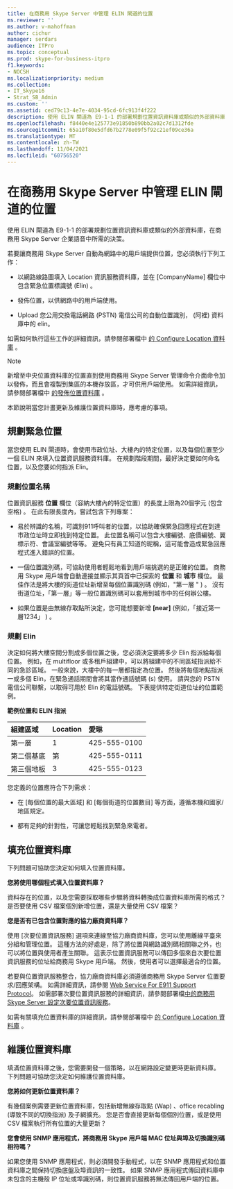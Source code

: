 ```yaml
---
title: 在商務用 Skype Server 中管理 ELIN 閘道的位置
ms.reviewer: ''
ms.author: v-mahoffman
author: cichur
manager: serdars
audience: ITPro
ms.topic: conceptual
ms.prod: skype-for-business-itpro
f1.keywords:
- NOCSH
ms.localizationpriority: medium
ms.collection:
- IT_Skype16
- Strat_SB_Admin
ms.custom: ''
ms.assetid: ced79c13-4e7e-4034-95cd-6fc913f4f222
description: 使用 ELIN 閘道為 E9-1-1 的部署規劃位置資訊資料庫或類似的外部資料庫，在商務用 Skype Server 企業語音中所需的決策。
ms.openlocfilehash: f8440e4e125773e91850b890bb2a02c7d1312fde
ms.sourcegitcommit: 65a10f80e5dfd67b2778e09f5f92c21ef09ce36a
ms.translationtype: MT
ms.contentlocale: zh-TW
ms.lasthandoff: 11/04/2021
ms.locfileid: "60756520"
---
```

# <a name="manage-locations-for-elin-gateways-in-skype-for-business-server"></a>在商務用 Skype Server 中管理 ELIN 閘道的位置

使用 ELIN 閘道為 E9-1-1 的部署規劃位置資訊資料庫或類似的外部資料庫，在商務用 Skype Server 企業語音中所需的決策。

若要讓商務用 Skype Server 自動為網路中的用戶端提供位置，您必須執行下列工作：

- 以網路線路圖填入 Location 資訊服務資料庫，並在 [CompanyName] 欄位中包含緊急位置標識號 (Elin) 。

- 發佈位置，以供網路中的用戶端使用。

- Upload 您公用交換電話網路 (PSTN) 電信公司的自動位置識別， (阿裡) 資料庫中的 elin。

如需如何執行這些工作的詳細資訊，請參閱部署檔中 [的 Configure Location 資料庫](/previous-versions/office/lync-server-2013/lync-server-2013-configure-the-location-database) 。

> [!NOTE]
> 新增至中央位置資料庫的位置直到使用商務用 Skype Server 管理命令介面命令加以發佈，而且會複製到集區的本機存放區，才可供用戶端使用。 如需詳細資訊，請參閱部署檔中 [的發佈位置資料庫](/previous-versions/office/lync-server-2013/lync-server-2013-publish-the-location-database) 。

本節說明當您計畫更新及維護位置資料庫時，應考慮的事項。

## <a name="planning-emergency-locations"></a>規劃緊急位置

當您使用 ELIN 閘道時，會使用市政位址、大樓內的特定位置，以及每個位置至少一個 ELIN 來填入位置資訊服務資料庫。 在規劃階段期間，最好決定要如何命名位置，以及您要如何指派 Elin。

### <a name="planning-location-names"></a>規劃位置名稱

位置資訊服務 **位置** 欄位（容納大樓內的特定位置）的長度上限為20個字元 (包含空格) 。 在此有限長度內，嘗試包含下列專案：

- 易於辨識的名稱，可識別911呼叫者的位置，以協助確保緊急回應程式在到達市政位址時立即找到特定位置。 此位置名稱可以包含大樓編號、底價編號、翼標示符、會議室編號等等。 避免只有員工知道的昵稱，這可能會造成緊急回應程式進入錯誤的位置。

- 一個位置識別碼，可協助使用者輕鬆地看到用戶端挑選的是正確的位置。 商務用 Skype 用戶端會自動連接並顯示其頁首中已探索的 **位置** 和 **城市** 欄位。 最佳作法是將大樓的街道位址新增至每個位置識別碼 (例如，"第一層 <street number> " ) 。 沒有街道位址，「第一層」等一般位置識別碼可以套用到城市中的任何辦公樓。

- 如果位置是由無線存取點所決定，您可能想要新增 **[near]** (例如，「接近第一層1234」 ) 。

### <a name="planning-elins"></a>規劃 Elin

決定如何將大樓空間分割成多個位置之後，您必須決定要將多少 Elin 指派給每個位置。 例如，在 multifloor 或多租戶組建中，可以將組建中的不同區域指派給不同的急診區域。 一般來說，大樓中的每一層都指定為位置。 然後將每個地點指派一或多個 Elin，在緊急通話期間會將其當作通話號碼 (s) 使用。 請與您的 PSTN 電信公司聯繫，以取得可用於 Elin 的電話號碼。 下表提供特定街道位址的位置範例。

**範例位置和 ELIN 指派**

|**組建區域**|**Location**|**愛琳**|
|:-----|:-----|:-----|
|第一層  <br/> |1  <br/> |425-555-0100  <br/> |
|第二個基底  <br/> |第  <br/> |425-555-0111  <br/> |
|第三個地板  <br/> |3   <br/> |425-555-0123  <br/> |

您定義的位置應符合下列需求：

- 在 [每個位置的最大區域] 和 [每個街道的位置數目] 等方面，遵循本機和國家/地區規定。

- 都有足夠的針對性，可讓您輕鬆找到緊急來電者。

## <a name="populating-the-location-database"></a>填充位置資料庫

下列問題可協助您決定如何填入位置資料庫。

 **您將使用哪個程式填入位置資料庫？**

資料存在的位置，以及您需要採取哪些步驟將資料轉換成位置資料庫所需的格式？ 是否要使用 CSV 檔案個別新增位置，還是大量使用 CSV 檔案？

 **您是否有已包含位置對應的協力廠商資料庫？**

使用 [次要位置資訊服務] 選項來連線至協力廠商資料庫，您可以使用離線平臺來分組和管理位置。 這種方法的好處是，除了將位置與網路識別碼相關聯之外，也可以將位置與使用者產生關聯。 這表示位置資訊服務可以傳回多個來自次要位置資訊服務的位址給商務用 Skype 用戶端。 然後，使用者可以選擇最適合的位置。

若要與位置資訊服務整合，協力廠商資料庫必須遵循商務用 Skype Server 位置要求/回應架構。 如需詳細資訊，請參閱 [Web Service For E911 Support Protocol](/openspecs/office_protocols/ms-e911ws/ab5d7449-2c15-434b-bf65-fdf38b8ffabd)。 如需部署次要位置資訊服務的詳細資訊，請參閱部署檔[中的商務用 Skype Server 設定次要位置資訊服務](../../deploy/deploy-enterprise-voice/secondary-location-information-service.md)。

如需有關填充位置資料庫的詳細資訊，請參閱部署檔中 [的 Configure Location 資料庫](/previous-versions/office/lync-server-2013/lync-server-2013-configure-the-location-database) 。

## <a name="maintaining-the-location-database"></a>維護位置資料庫

填滿位置資料庫之後，您需要開發一個策略，以在網路設定變更時更新資料庫。 下列問題可協助您決定如何維護位置資料庫。

 **您將如何更新位置資料庫？**

有幾個案例需要更新位置資料庫，包括新增無線存取點 (Wap) 、office recabling (導致不同的切換指派) 及子網擴充。 您是否會直接更新每個個別位置，或是使用 CSV 檔案執行所有位置的大量更新？

 **您會使用 SNMP 應用程式，將商務用 Skype 用戶端 MAC 位址與埠及切換識別碼相符嗎？**

如果您使用 SNMP 應用程式，則必須開發手動程式，以在 SNMP 應用程式和位置資料庫之間保持切換底盤及埠資訊的一致性。 如果 SNMP 應用程式傳回資料庫中未包含的主機殼 IP 位址或埠識別碼，則位置資訊服務將無法傳回用戶端的位置。